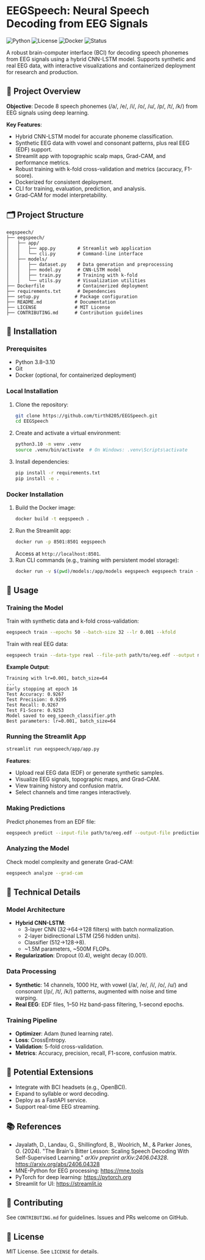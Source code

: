 # EEGSpeech: Neural Speech Decoding from EEG Signals

![Python](https://img.shields.io/badge/python-3.8%20|%203.9%20|%203.10-blue)
![License](https://img.shields.io/badge/license-MIT-green)
![Docker](https://img.shields.io/badge/docker-supported-blue)
![Status](https://img.shields.io/badge/status-active-brightgreen)

A robust brain-computer interface (BCI) for decoding speech phonemes from EEG signals using a hybrid CNN-LSTM model. Supports synthetic and real EEG data, with interactive visualizations and containerized deployment for research and production.

## 📌 Project Overview

**Objective**: Decode 8 speech phonemes (/a/, /e/, /i/, /o/, /u/, /p/, /t/, /k/) from EEG signals using deep learning.

**Key Features**:
- Hybrid CNN-LSTM model for accurate phoneme classification.
- Synthetic EEG data with vowel and consonant patterns, plus real EEG (EDF) support.
- Streamlit app with topographic scalp maps, Grad-CAM, and performance metrics.
- Robust training with k-fold cross-validation and metrics (accuracy, F1-score).
- Dockerized for consistent deployment.
- CLI for training, evaluation, prediction, and analysis.
- Grad-CAM for model interpretability.

## 🗂 Project Structure

```
eegspeech/
├── eegspeech/
│   ├── app/
│   │   ├── app.py        # Streamlit web application
│   │   └── cli.py        # Command-line interface
│   ├── models/
│   │   ├── dataset.py    # Data generation and preprocessing
│   │   ├── model.py      # CNN-LSTM model
│   │   ├── train.py      # Training with k-fold
│   │   └── utils.py      # Visualization utilities
├── Dockerfile            # Containerized deployment
├── requirements.txt      # Dependencies
├── setup.py             # Package configuration
├── README.md            # Documentation
├── LICENSE              # MIT License
├── CONTRIBUTING.md      # Contribution guidelines
```

## 🚀 Installation

### Prerequisites
- Python 3.8–3.10
- Git
- Docker (optional, for containerized deployment)

### Local Installation
1. Clone the repository:
   ```bash
   git clone https://github.com/tirth8205/EEGSpeech.git
   cd EEGSpeech
   ```
2. Create and activate a virtual environment:
   ```bash
   python3.10 -m venv .venv
   source .venv/bin/activate  # On Windows: .venv\Scripts\activate
   ```
3. Install dependencies:
   ```bash
   pip install -r requirements.txt
   pip install -e .
   ```

### Docker Installation
1. Build the Docker image:
   ```bash
   docker build -t eegspeech .
   ```
2. Run the Streamlit app:
   ```bash
   docker run -p 8501:8501 eegspeech
   ```
   Access at `http://localhost:8501`.
3. Run CLI commands (e.g., training with persistent model storage):
   ```bash
   docker run -v $(pwd)/models:/app/models eegspeech eegspeech train --epochs 50 --output models/eeg_speech_classifier.pth
   ```

## 🧠 Usage

### Training the Model
Train with synthetic data and k-fold cross-validation:
```bash
eegspeech train --epochs 50 --batch-size 32 --lr 0.001 --kfold
```
Train with real EEG data:
```bash
eegspeech train --data-type real --file-path path/to/eeg.edf --output models/model.pth
```

**Example Output**:
```
Training with lr=0.001, batch_size=64
...
Early stopping at epoch 16
Test Accuracy: 0.9267
Test Precision: 0.9295
Test Recall: 0.9267
Test F1-Score: 0.9253
Model saved to eeg_speech_classifier.pth
Best parameters: lr=0.001, batch_size=64
```

### Running the Streamlit App
```bash
streamlit run eegspeech/app/app.py
```
**Features**:
- Upload real EEG data (EDF) or generate synthetic samples.
- Visualize EEG signals, topographic maps, and Grad-CAM.
- View training history and confusion matrix.
- Select channels and time ranges interactively.

### Making Predictions
Predict phonemes from an EDF file:
```bash
eegspeech predict --input-file path/to/eeg.edf --output-file predictions.txt
```

### Analyzing the Model
Check model complexity and generate Grad-CAM:
```bash
eegspeech analyze --grad-cam
```

## 🧬 Technical Details

### Model Architecture
- **Hybrid CNN-LSTM**:
  - 3-layer CNN (32→64→128 filters) with batch normalization.
  - 2-layer bidirectional LSTM (256 hidden units).
  - Classifier (512→128→8).
  - ~1.5M parameters, ~500M FLOPs.
- **Regularization**: Dropout (0.4), weight decay (0.001).

### Data Processing
- **Synthetic**: 14 channels, 1000 Hz, with vowel (/a/, /e/, /i/, /o/, /u/) and consonant (/p/, /t/, /k/) patterns, augmented with noise and time warping.
- **Real EEG**: EDF files, 1–50 Hz band-pass filtering, 1-second epochs.

### Training Pipeline
- **Optimizer**: Adam (tuned learning rate).
- **Loss**: CrossEntropy.
- **Validation**: 5-fold cross-validation.
- **Metrics**: Accuracy, precision, recall, F1-score, confusion matrix.

## 🔮 Potential Extensions
- Integrate with BCI headsets (e.g., OpenBCI).
- Expand to syllable or word decoding.
- Deploy as a FastAPI service.
- Support real-time EEG streaming.

## 📚 References
- Jayalath, D., Landau, G., Shillingford, B., Woolrich, M., & Parker Jones, O. (2024). "The Brain's Bitter Lesson: Scaling Speech Decoding With Self-Supervised Learning." *arXiv preprint arXiv:2406.04328*. https://arxiv.org/abs/2406.04328
- MNE-Python for EEG processing: https://mne.tools
- PyTorch for deep learning: https://pytorch.org
- Streamlit for UI: https://streamlit.io

## 🤝 Contributing
See `CONTRIBUTING.md` for guidelines. Issues and PRs welcome on GitHub.

## 📜 License
MIT License. See `LICENSE` for details.
